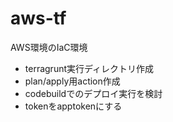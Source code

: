 # aws-tf
AWS環境のIaC環境

 - terragrunt実行ディレクトリ作成
 - plan/apply用action作成
 - codebuildでのデプロイ実行を検討
 - tokenをapptokenにする
